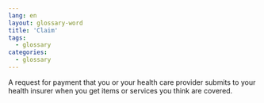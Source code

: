 ```yaml
---
lang: en
layout: glossary-word
title: 'Claim'
tags:
  - glossary
categories:
  - glossary
---
```

A request for payment that you or your health care provider submits to your health insurer when you get items or services you think are covered.